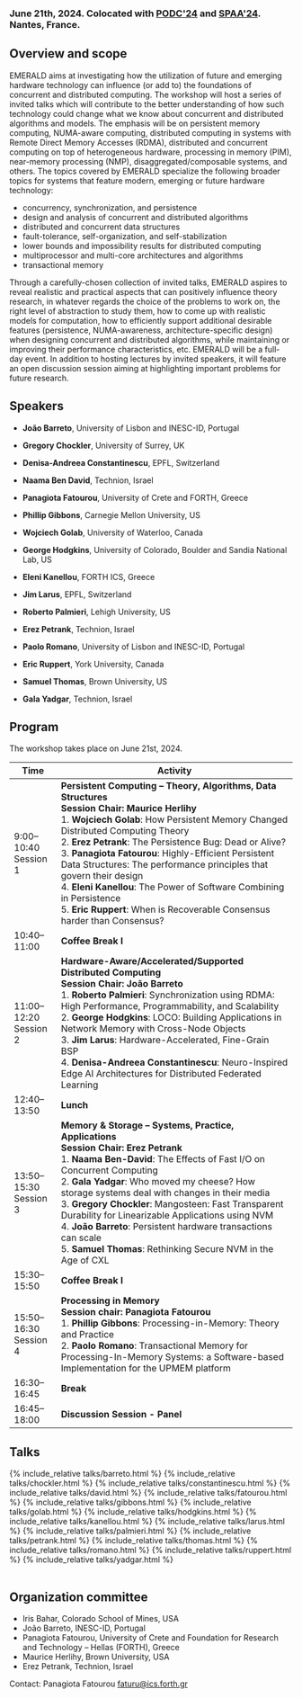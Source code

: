 <!-- # 1st Workshop on Distributed Computing with Emerging Hardware Technology -->

<!-- ### In conjunction with [PODC'24](https://www.podc.org/podc2024/), Nantes, France, June 17-21, 2024 -->

### June 21th, 2024. Colocated with [PODC'24](https://www.podc.org/podc2024/) and [SPAA'24](https://spaa.acm.org/). Nantes, France.

## Overview and scope

EMERALD aims at investigating how the utilization of future and emerging hardware technology can influence (or add to) the foundations of concurrent and distributed computing. The workshop will host a series of invited talks which will contribute to the better understanding of how such technology could change what we know about concurrent and distributed algorithms and models. The emphasis will be on persistent memory computing, NUMA-aware computing, distributed computing in systems with Remote Direct Memory Accesses (RDMA), distributed and concurrent computing on top of heterogeneous hardware, processing in memory (PIM), near-memory processing (NMP), disaggregated/composable systems, and others. 
The topics covered by EMERALD specialize the following broader topics for systems that feature modern, emerging or future hardware technology:

- concurrency, synchronization, and persistence 
- design and analysis of concurrent and distributed algorithms
- distributed and concurrent data structures
- fault-tolerance, self-organization, and self-stabilization
- lower bounds and impossibility results for distributed computing
- multiprocessor and multi-core architectures and algorithms
- transactional memory

Through a carefully-chosen collection of invited talks, EMERALD aspires to reveal realistic and practical aspects that can positively influence theory research, in whatever regards the choice of the problems to work on, the right level of abstraction to study them, how to come up with realistic models for computation, how to efficiently support additional desirable features (persistence, NUMA-awareness, architecture-specific design) when designing concurrent and distributed algorithms, while maintaining or improving their performance characteristics, etc. 
EMERALD will be a full-day event.  In addition to hosting lectures by invited speakers, it will feature an open discussion session aiming at highlighting important problems for future research. 


## Speakers

- **João Barreto**, University of Lisbon and INESC-ID, Portugal

- **Gregory Chockler**, University of Surrey, UK

- **Denisa-Andreea Constantinescu**, EPFL, Switzerland

 - **Naama Ben David**, Technion, Israel

- **Panagiota Fatourou**, University of Crete and FORTH, Greece

- **Phillip Gibbons**, Carnegie Mellon University, US

- **Wojciech Golab**, University of Waterloo, Canada

- **George Hodgkins**, University of Colorado, Boulder and Sandia National Lab, US

- **Eleni Kanellou**, FORTH ICS, Greece

- **Jim Larus**, EPFL, Switzerland

- **Roberto Palmieri**, Lehigh University, US

- **Erez Petrank**, Technion, Israel

- **Paolo Romano**, University of Lisbon and INESC-ID, Portugal

- **Eric Ruppert**, York University, Canada

- **Samuel Thomas**, Brown University, US

- **Gala Yadgar**, Technion, Israel




## Program

The workshop takes place on June 21st, 2024. 

| Time  | Activity  |
|---|---|
| 9:00–10:40 <br/> Session 1 |	**Persistent Computing – Theory, Algorithms, Data Structures<br/>Session Chair: Maurice Herlihy** <br/> 1. **Wojciech Golab**: How Persistent Memory Changed Distributed Computing Theory<br/> 2. **Erez Petrank**: The Persistence Bug: Dead or Alive?<br/>3. **Panagiota Fatourou**: Highly-Efficient Persistent Data Structures: The performance principles that govern their design<br/>4. **Eleni Kanellou**: The Power of Software Combining in Persistence<br/>5. **Eric Ruppert**: When is Recoverable Consensus harder than Consensus? |
| 10:40–11:00 |	**Coffee Break I** |
| 11:00–12:20<br/> Session 2 | **Hardware-Aware/Accelerated/Supported Distributed Computing<br/>Session Chair: João Barreto**<br/>1. **Roberto Palmieri**: Synchronization using RDMA: High Performance, Programmability, and Scalability<br/>2. **George Hodgkins**: LOCO: Building Applications in Network Memory with Cross-Node Objects<br/>3. **Jim Larus**: Hardware-Accelerated, Fine-Grain BSP<br/>4. **Denisa-Andreea Constantinescu**: Neuro-Inspired Edge AI Architectures for Distributed Federated Learning |
| 12:40–13:50 |	**Lunch** |
| 13:50–15:30<br/> Session 3 | **Memory & Storage – Systems, Practice, Applications<br/>Session Chair: Erez Petrank**<br/>1. **Naama Ben-David**: The Effects of Fast I/O on Concurrent Computing<br/>2. **Gala Yadgar**: Who moved my cheese? How storage systems deal with changes in their media<br/>3. **Gregory Chockler**: Mangosteen: Fast Transparent Durability for Linearizable Applications using NVM<br/>4. **João Barreto**: Persistent hardware transactions can scale <br/>5. **Samuel Thomas**: Rethinking Secure NVM in the Age of CXL |
| 15:30–15:50 |**Coffee Break I** |
| 15:50–16:30<br/> Session 4 | **Processing in Memory<br/>Session chair: Panagiota Fatourou**<br/>1. **Phillip Gibbons**: Processing-in-Memory: Theory and Practice<br/>2. **Paolo Romano**: Transactional Memory for Processing-In-Memory Systems: a Software-based Implementation for the UPMEM platform |
| 16:30–16:45 | **Break** |
| 16:45–18:00 | **Discussion Session - Panel** |



## Talks

<table>
    <tbody>
{% include_relative talks/barreto.html %}
{% include_relative talks/chockler.html %}
{% include_relative talks/constantinescu.html %}
{% include_relative talks/david.html %}
{% include_relative talks/fatourou.html %}
{% include_relative talks/gibbons.html %}
{% include_relative talks/golab.html %}
{% include_relative talks/hodgkins.html %}
{% include_relative talks/kanellou.html %}
{% include_relative talks/larus.html %}
{% include_relative talks/palmieri.html %}
{% include_relative talks/petrank.html %}
{% include_relative talks/thomas.html %}
{% include_relative talks/romano.html %}
{% include_relative talks/ruppert.html %}
{% include_relative talks/yadgar.html %}
    </tbody>
</table>






## Organization committee

- Iris Bahar, Colorado School of Mines, USA
- João Barreto, INESC-ID, Portugal
- Panagiota Fatourou, University of Crete and Foundation for Research and Technology – Hellas
(FORTH), Greece
- Maurice Herlihy, Brown University, USA
- Erez Petrank, Technion, Israel

Contact: Panagiota Fatourou <faturu@ics.forth.gr>



